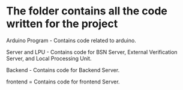 # The folder contains all the code written for the project 

Arduino Program - Contains code related to arduino.

Server and LPU - Contains code for BSN Server, External Verification Server, and Local Processing Unit.

Backend - Contains code for Backend Server. 

frontend = Contains code for frontend Server.


